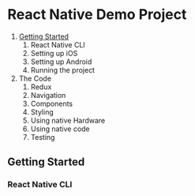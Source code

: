# React Native Demo Project


  1. [Getting Started](#getting-started)
      1. React Native CLI
      2. Setting up iOS
      3. Setting up Android
      4. Running the project
  2. The Code
      1. Redux
      2. Navigation
      3. Components
      4. Styling
      5. Using native Hardware
      6. Using native code
      7. Testing
      
      
## <a id="getting-started"></a>Getting Started

### React Native CLI
